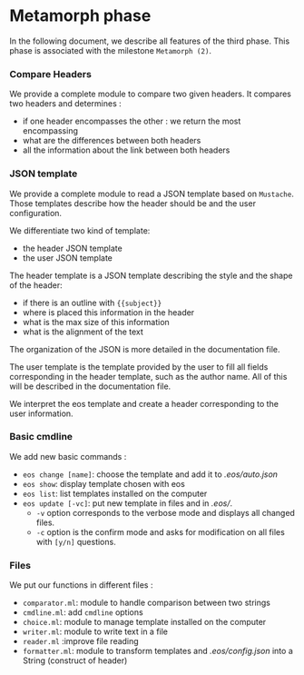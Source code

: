 # Metamorph phase
In the following document, we describe all features of the third phase. This phase is associated with the milestone `Metamorph (2)`.

### Compare Headers
We provide a complete module to compare two given headers.
It compares two headers and determines :

- if one header encompasses the other : we return the most encompassing
- what are the differences between both headers
- all the information about the link between both headers

### JSON template
We provide a complete module to read a JSON template based on `Mustache`. Those templates describe how the header should be and the user configuration.

We differentiate two kind of template:

- the header JSON template
- the user JSON template

The header template is a JSON template describing the style and the shape of the header: 

- if there is an outline with `{{subject}}`
- where is placed this information in the header
- what is the max size of this information
- what is the alignment of the text 

The organization of the JSON is more detailed in the documentation file.

The user template is the template provided by the user to fill all fields corresponding in the header template, such as the author name. All of this will be described in the documentation file.

We interpret the eos template and create a header corresponding to the user information.

### Basic cmdline
We add new basic commands : 

- ```eos change [name]```: choose the template and add it to *.eos/auto.json*
- ```eos show```: display template chosen with eos
- ```eos list```: list templates installed on the computer
- ```eos update [-vc]```: put new template in files and in *.eos/*. 
  - `-v` option corresponds to the verbose mode and displays all changed files. 
  - `-c` option is the confirm mode and asks for modification on all files with `[y/n]` questions.

### Files
We put our functions in different files : 

- ```comparator.ml```:  module to handle comparison between two strings
- ```cmdline.ml```: add ```cmdline``` options
- ```choice.ml```: module to manage template installed on the computer
- ```writer.ml```: module to write text in a file
- ```reader.ml``` :improve file reading
- ```formatter.ml```: module to transform templates and *.eos/config.json* into a String (construct of header)
